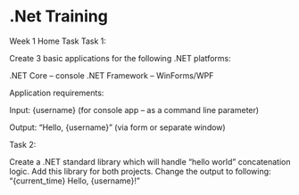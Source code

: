 # .Net Training
 
 Week 1 Home Task
 Task 1:

Create 3 basic applications for the following .NET platforms:

.NET Core – console
.NET Framework – WinForms/WPF


Application requirements:

Input: {username} (for console app – as a command line parameter)

Output: “Hello, {username}” (via form or separate window) 



Task 2:  

Create a .NET standard library which will handle “hello world” concatenation logic. Add this library for both projects. Change the output to following: “{current_time} Hello, {username}!”
